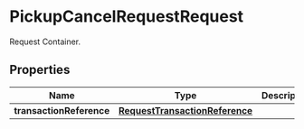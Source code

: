

# PickupCancelRequestRequest

Request Container.

## Properties

| Name | Type | Description | Notes |
|------------ | ------------- | ------------- | -------------|
|**transactionReference** | [**RequestTransactionReference**](RequestTransactionReference.md) |  |  [optional] |



